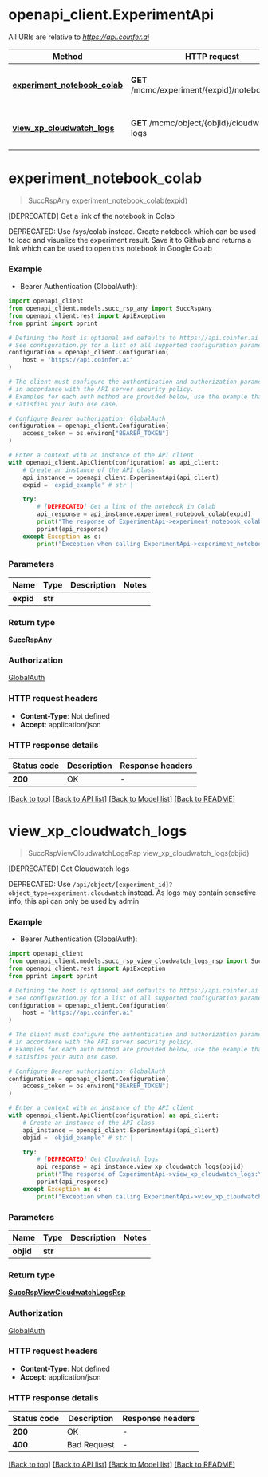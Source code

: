# openapi_client.ExperimentApi

All URIs are relative to *https://api.coinfer.ai*

Method | HTTP request | Description
------------- | ------------- | -------------
[**experiment_notebook_colab**](ExperimentApi.md#experiment_notebook_colab) | **GET** /mcmc/experiment/{expid}/notebook/colab | [DEPRECATED] Get a link of the notebook in Colab
[**view_xp_cloudwatch_logs**](ExperimentApi.md#view_xp_cloudwatch_logs) | **GET** /mcmc/object/{objid}/cloudwatch-logs | [DEPRECATED] Get Cloudwatch logs


# **experiment_notebook_colab**
> SuccRspAny experiment_notebook_colab(expid)

[DEPRECATED] Get a link of the notebook in Colab

DEPRECATED: Use /sys/colab instead.  Create notebook which can be used to load and visualize the experiment result. Save it to Github and returns a link which can be used to open this notebook in Google Colab

### Example

* Bearer Authentication (GlobalAuth):

```python
import openapi_client
from openapi_client.models.succ_rsp_any import SuccRspAny
from openapi_client.rest import ApiException
from pprint import pprint

# Defining the host is optional and defaults to https://api.coinfer.ai
# See configuration.py for a list of all supported configuration parameters.
configuration = openapi_client.Configuration(
    host = "https://api.coinfer.ai"
)

# The client must configure the authentication and authorization parameters
# in accordance with the API server security policy.
# Examples for each auth method are provided below, use the example that
# satisfies your auth use case.

# Configure Bearer authorization: GlobalAuth
configuration = openapi_client.Configuration(
    access_token = os.environ["BEARER_TOKEN"]
)

# Enter a context with an instance of the API client
with openapi_client.ApiClient(configuration) as api_client:
    # Create an instance of the API class
    api_instance = openapi_client.ExperimentApi(api_client)
    expid = 'expid_example' # str | 

    try:
        # [DEPRECATED] Get a link of the notebook in Colab
        api_response = api_instance.experiment_notebook_colab(expid)
        print("The response of ExperimentApi->experiment_notebook_colab:\n")
        pprint(api_response)
    except Exception as e:
        print("Exception when calling ExperimentApi->experiment_notebook_colab: %s\n" % e)
```



### Parameters


Name | Type | Description  | Notes
------------- | ------------- | ------------- | -------------
 **expid** | **str**|  | 

### Return type

[**SuccRspAny**](SuccRspAny.md)

### Authorization

[GlobalAuth](../README.md#GlobalAuth)

### HTTP request headers

 - **Content-Type**: Not defined
 - **Accept**: application/json

### HTTP response details

| Status code | Description | Response headers |
|-------------|-------------|------------------|
**200** | OK |  -  |

[[Back to top]](#) [[Back to API list]](../README.md#documentation-for-api-endpoints) [[Back to Model list]](../README.md#documentation-for-models) [[Back to README]](../README.md)

# **view_xp_cloudwatch_logs**
> SuccRspViewCloudwatchLogsRsp view_xp_cloudwatch_logs(objid)

[DEPRECATED] Get Cloudwatch logs

DEPRECATED: Use `/api/object/[experiment_id]?object_type=experiment.cloudwatch` instead.  As logs may contain sensetive info, this api can only be used by admin

### Example

* Bearer Authentication (GlobalAuth):

```python
import openapi_client
from openapi_client.models.succ_rsp_view_cloudwatch_logs_rsp import SuccRspViewCloudwatchLogsRsp
from openapi_client.rest import ApiException
from pprint import pprint

# Defining the host is optional and defaults to https://api.coinfer.ai
# See configuration.py for a list of all supported configuration parameters.
configuration = openapi_client.Configuration(
    host = "https://api.coinfer.ai"
)

# The client must configure the authentication and authorization parameters
# in accordance with the API server security policy.
# Examples for each auth method are provided below, use the example that
# satisfies your auth use case.

# Configure Bearer authorization: GlobalAuth
configuration = openapi_client.Configuration(
    access_token = os.environ["BEARER_TOKEN"]
)

# Enter a context with an instance of the API client
with openapi_client.ApiClient(configuration) as api_client:
    # Create an instance of the API class
    api_instance = openapi_client.ExperimentApi(api_client)
    objid = 'objid_example' # str | 

    try:
        # [DEPRECATED] Get Cloudwatch logs
        api_response = api_instance.view_xp_cloudwatch_logs(objid)
        print("The response of ExperimentApi->view_xp_cloudwatch_logs:\n")
        pprint(api_response)
    except Exception as e:
        print("Exception when calling ExperimentApi->view_xp_cloudwatch_logs: %s\n" % e)
```



### Parameters


Name | Type | Description  | Notes
------------- | ------------- | ------------- | -------------
 **objid** | **str**|  | 

### Return type

[**SuccRspViewCloudwatchLogsRsp**](SuccRspViewCloudwatchLogsRsp.md)

### Authorization

[GlobalAuth](../README.md#GlobalAuth)

### HTTP request headers

 - **Content-Type**: Not defined
 - **Accept**: application/json

### HTTP response details

| Status code | Description | Response headers |
|-------------|-------------|------------------|
**200** | OK |  -  |
**400** | Bad Request |  -  |

[[Back to top]](#) [[Back to API list]](../README.md#documentation-for-api-endpoints) [[Back to Model list]](../README.md#documentation-for-models) [[Back to README]](../README.md)

